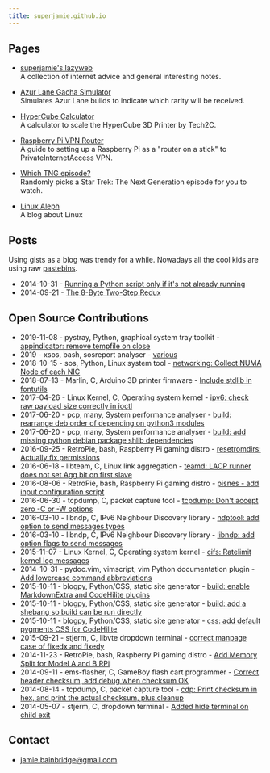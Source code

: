 ```yaml
---
title: superjamie.github.io
---
```


## Pages

*   [superjamie's lazyweb](https://github.com/superjamie/lazyweb/wiki)  
    A collection of internet advice and general interesting notes.

*   [Azur Lane Gacha Simulator](http://superjamie.github.io/gacha)  
    Simulates Azur Lane builds to indicate which rarity will be received.

*   [HyperCube Calculator](http://superjamie.github.io/hypercube)  
    A calculator to scale the HyperCube 3D Printer by Tech2C.

*   [Raspberry Pi VPN Router](https://gist.github.com/superjamie/ac55b6d2c080582a3e64)  
    A guide to setting up a Raspberry Pi as a "router on a stick" to PrivateInternetAccess VPN.

*   [Which TNG episode?](http://superjamie.github.io/tng)  
    Randomly picks a Star Trek: The Next Generation episode for you to watch.

*   [Linux Aleph](http://linuxaleph.blogspot.com/)  
    A blog about Linux


## Posts

Using gists as a blog was trendy for a while. Nowadays all the cool kids are using raw [pastebins](https://pastebin.com/).

*   2014-10-31 - [Running a Python script only if it's not already running](https://gist.github.com/superjamie/9c5672722a1f3d84a692)
*   2014-09-21 - [The 8-Byte Two-Step Redux](https://gist.github.com/superjamie/72f7bf3b6a22371d24f7)

## Open Source Contributions

* 2019-11-08 - pystray, Python, graphical system tray toolkit - [appindicator: remove tempfile on close](https://github.com/moses-palmer/pystray/commit/f6babe2f2b4790ab9dfcaabfe9d5ae22c49e0cf8)
* 2019 - xsos, bash, sosreport analyser - [various](https://github.com/ryran/xsos)
* 2018-10-15 - sos, Python, Linux system tool - [networking: Collect NUMA Node of each NIC](https://github.com/sosreport/sos/commit/516d97bbfcd58d665dffff0e02a15b15249dd530)
* 2018-07-13 - Marlin, C, Arduino 3D printer firmware - [Include stdlib in fontutils](https://github.com/MarlinFirmware/Marlin/commit/8c57cadbe747f9c422025c212aca8da3e22fe821)
* 2017-04-26 - Linux Kernel, C, Operating system kernel - [ipv6: check raw payload size correctly in ioctl](https://git.kernel.org/pub/scm/linux/kernel/git/torvalds/linux.git/commit/?id=105f5528b9bbaa08b526d3405a5bcd2ff0c953c8)
* 2017-06-20 - pcp, many, System performance analyser - [build: rearrange deb order of depending on python3 modules](https://github.com/performancecopilot/pcp/commit/8fb18a389d51a5832cafdb24374642320ff27d96)
* 2017-06-20 - pcp, many, System performance analyser - [build: add missing python debian package shlib dependencies](https://github.com/performancecopilot/pcp/commit/be39423ad9273292d1f72b911a09d2fb2484e30e)
* 2016-09-25 - RetroPie, bash, Raspberry Pi gaming distro - [resetromdirs: Actually fix permissions](https://github.com/RetroPie/RetroPie-Setup/commit/0dddc018d7ccd283204eaa17581162a8a9571926)
* 2016-06-18 - libteam, C, Linux link aggregation - [teamd: LACP runner does not set Agg bit on first slave](https://github.com/jpirko/libteam/commit/14684953b1e50a9359d2cc38c5e35d5c36796ac8)
* 2016-08-06 - RetroPie, bash, Raspberry Pi gaming distro - [pisnes - add input configuration script](https://github.com/RetroPie/RetroPie-Setup/commit/1a758b74035d15b37b735e173c0d1a4781a16d06)
* 2016-06-30 - tcpdump, C, packet capture tool - [tcpdump: Don't accept zero -C or -W options](https://github.com/the-tcpdump-group/tcpdump/commit/68a0f9980d04dc89b2fb29e5b721ad7606d9733b)
* 2016-03-10 - libndp, C, IPv6 Neighbour Discovery library - [ndptool: add option to send messages types](https://github.com/jpirko/libndp/commit/8bd97d7548236a29deeca27c94feb94a1cc71149)
* 2016-03-10 - libndp, C, IPv6 Neighbour Discovery library - [libndp: add option flags to send messages](https://github.com/jpirko/libndp/commit/cb1ab5fc8b993f23924385ebee42d52ff45e4e8a)
* 2015-11-07 - Linux Kernel, C, Operating system kernel - [cifs: Ratelimit kernel log messages](https://git.kernel.org/pub/scm/linux/kernel/git/torvalds/linux.git/commit/?id=ec7147a99e33a9e4abad6fc6e1b40d15df045d53)
* 2014-10-31 - pydoc.vim, vimscript, vim Python documentation plugin - [Add lowercase command abbreviations](https://github.com/fs111/pydoc.vim/commit/b522912d32f81f421b7e713698869c10b588530a)
* 2015-10-11 - blogpy, Python/CSS, static site generator - [build: enable MarkdownExtra and CodeHilite plugins](https://github.com/travisred/blogpy/commit/ff761853dc517cd188219782305bbf86f3872ddb)
* 2015-10-11 - blogpy, Python/CSS, static site generator - [build: add a shebang so build can be run directly](https://github.com/travisred/blogpy/commit/c2a152ae44c3a16f6247e2ce098043242dbc8da2)
* 2015-10-11 - blogpy, Python/CSS, static site generator - [css: add default pygments CSS for CodeHilite](https://github.com/travisred/blogpy/commit/66c6c5a56ef281f2f656b57f56fc33b86f08083d)
* 2015-09-21 - stjerm, C, libvte dropdown terminal - [correct manpage case of fixedx and fixedy](https://github.com/stjerm/stjerm/commit/e58ae011dc2a0e04716eab5bdc3604f03059d168)
* 2014-11-23 - RetroPie, bash, Raspberry Pi gaming distro - [Add Memory Split for Model A and B RPi](https://github.com/RetroPie/RetroPie-Setup/commit/8fbbcf11e90397b9e35a3429973ea86fd566102f)
* 2014-09-11 - ems-flasher, C, GameBoy flash cart programmer - [Correct header checksum, add debug when checksum OK](https://github.com/gheja/ems-flasher/commit/8a1141b7e07804e2b6d9ae77962b02f3bf222215)
* 2014-08-14 - tcpdump, C, packet capture tool - [cdp: Print checksum in hex, and print the actual checksum, plus cleanup](https://github.com/the-tcpdump-group/tcpdump/commit/24007a9a1249ed8733ff0039812ba92544a38bbe)
* 2014-05-07 - stjerm, C, dropdown terminal - [Added hide terminal on child exit](https://github.com/stjerm/stjerm/commit/dff865795e8cf223eca9eb87c8a7c1e33e9a543c)

## Contact

*   <jamie.bainbridge@gmail.com>
